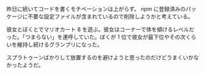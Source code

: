 昨日に続いてコードを書くモチベーションは上がらず。 npm に登録済みのパッケージに不要な設定ファイルが含まれているので削除しようかと考えている。

彼女とぼくとでマリオカート 8 を遊ぶ。彼女はコーナーで体を傾けるレベルだった。「つまらない」を連呼していた。ぼくが 1 位で彼女が最下位やその次くらいを維持し続けるグランプリになった。

スプラトゥーンばかりして放置するのを避けようと思ったのだけどうまくいかなかったようだ。
